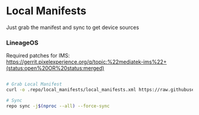 # Local Manifests #
Just grab the manifest and sync to get device sources

### LineageOS ###

Required patches for IMS: https://gerrit.pixelexperience.org/q/topic:%22mediatek-ims%22+(status:open%20OR%20status:merged)

```bash

# Grab Local Manifest
curl -o .repo/local_manifests/local_manifests.xml https://raw.githubusercontent.com/realme-mt6771-devs/local_manifest/13/13.xml --create-dirs

# Sync
repo sync -j$(nproc --all) --force-sync
```
